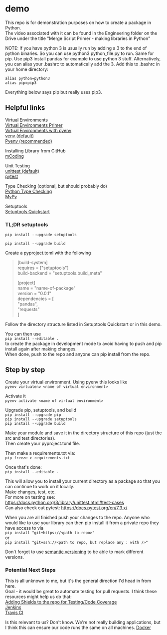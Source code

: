 # demo

This repo is for demonstration purposes on how to create a package in Python.    
The video associated with it can be found in the Engineering folder on the Drive under the title "Merge Script Primer - making libraries in Python"   


NOTE: If you have python 3 is usually run by adding a 3 to the end of python
binaries. So you can use python3 python_file.py to run. Same for pip. Use pip3
install pandas for example to use python 3 stuff. Alternatively, you can alias
your .bashrc to automatically add the 3. Add this to .bashrc in your home
directory:   

`alias python=python3`    
`alias pip=pip3`   

Everything below says pip but really uses pip3.   


## Helpful links

Virtual Environments      
[Virtual Environments Primer](https://realpython.com/python-virtual-environments-a-primer/)    
[Virtual Environments with pyenv](https://realpython.com/intro-to-pyenv/)    
[venv (default)](https://docs.python.org/3/library/venv.html)      
[Pyenv (recommended)](https://realpython.com/intro-to-pyenv/) 

Installing Library from GitHub    
[mCoding](https://youtu.be/r-wwMk5faXo)    


Unit Testing    
[unittest (default)](https://docs.python.org/3/library/unittest.html#test-cases)    
[pytest](https://docs.pytest.org/en/7.3.x/)

Type Checking (optional, but should probably do)    
[Python Type Checking](https://realpython.com/python-type-checking/)    
[MyPy](https://mypy.readthedocs.io/en/stable/)
    
Setuptools      
[Setuptools Quickstart](https://setuptools.pypa.io/en/latest/userguide/quickstart.html)    

### TL;DR setuptools    

`pip install --upgrade setuptools`    

`pip install --upgrade build`

Create a pyproject.toml with the following    
>[build-system]     
>requires = ["setuptools"]   
>build-backend = "setuptools.build_meta"   
>
>[project]   
>name = "name-of-package"   
>version = "0.0.1"   
>dependencies = [   
>    "pandas",   
>    "requests"   
>]    


Follow the directory structure listed in Setuptools Quickstart or in this demo.   


You can then use    
`pip install --editable .`    
to create the package in development mode to avoid having to push and pip install again after making changes.    
When done, push to the repo and anyone can pip install from the repo.    



## Step by step    
Create your virtual environment. Using pyenv this looks like    
`pyenv virtualenv <name of virtual environment>`    

    
Activate it    
`pyenv activate <name of virtual environment>`

Upgrade pip, setuptools, and build    
`pip install --upgrade pip`    
`pip install --upgrade setuptools`    
`pip install --upgrade build`    
    
Make your module and save it in the directory structure of this repo (just the src and test directories).     
Then create your pyproject.toml file.      
    
Then make a requirements.txt via:    
`pip freeze > requirements.txt`    

    
    
Once that's done:    
`pip install --editable .`    
    
This will allow you to install your current directory as a package so that you can continue to work on it locally.   
Make changes, test, etc.   
For more on testing see: https://docs.python.org/3/library/unittest.html#test-cases    
Can also check out pytest: https://docs.pytest.org/en/7.3.x/   

   
   


    
When you are all finished push your changes to the repo. Anyone who would like to use your library can
then pip install it from a private repo they have access to via    
`pip install "git+https://<path to repo>"`    
or    
`pip install "git+ssh://<path to repo, but replace any : with />"`    


Don't forget to use [semantic versioning](https://semver.org/) to be able to mark different versions.   
    
     
### Potential Next Steps    
This is all unknown to me, but it's the general direction I'd head in from here.   
Goal - it would be great to automate testing for pull requests. I think these resources might help us do that:      
[Adding Shields to the repo for Testing/Code Coverage](https://shields.io/category/license)    
[Jenkins](https://www.jenkins.io/)    
[Travis CI](https://www.travis-ci.com/)       
   
Is this relevant to us? Don't know. We're not really building applications, but I think this can ensure our code runs the same on all machines.
[Docker](https://www.docker.com/)



